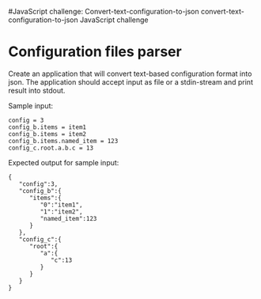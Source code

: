 #JavaScript challenge: Convert-text-configuration-to-json
convert-text-configuration-to-json JavaScript challenge

Configuration files parser
===

Create an application that will convert text-based configuration format into json.
The application should accept input as file or a stdin-stream and print result into stdout.

Sample input:
```
config = 3
config_b.items = item1
config_b.items = item2
config_b.items.named_item = 123
config_c.root.a.b.c = 13
```

Expected output for sample input:
```
{
   "config":3,
   "config_b":{
      "items":{
         "0":"item1",
         "1":"item2",
         "named_item":123
      }
   },
   "config_c":{
      "root":{
         "a":{
            "c":13
         }
      }
   }
}

